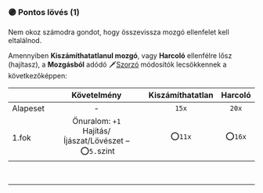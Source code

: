 ### 🟣 Pontos lövés (1)

Nem okoz számodra gondot, hogy összevissza mozgó ellenfelet kell eltalálnod.

Amennyiben **Kiszámíthatatlanul mozgó**, vagy **Harcoló** ellenfélre lősz (hajítasz), a **Mozgásból** adódó 🗡️[Szorzó](../070_tavolsagi_harc.md#szorz%C3%B3) módosítók lecsökkennek a következőképpen:

| |  Követelmény | Kiszámíthatatlan  | Harcoló |
| :----------- | :-----------: | :-----------: | :-----------: |
| Alapeset| - | `15x` | `20x` |
| 1.fok | Önuralom: `+1`<br />Hajítás/Íjászat/Lövészet&nbsp;–&nbsp;⭕`5.`szint | ⭕`11x` | ⭕`16x` |

<br />

---
